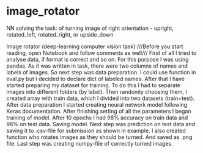 # image_rotator
NN solving the task: of turning image of right orientation - upright, rotated_left, rotated_right, or upside_down



Image rotator
(deep-learning computer vision task)
///Before you start reading, open Notebook and follow comments as well///
First of all I tried to analyse data, if format is correct and so on. For this purpose I was using pandas. As it was written in task, there were two columns of names and labels of images. 
So next step was data preparation. I could use function in eval.py but I decided to declare dict of labeled names. After that I have started preparing my dataset for training. To do this I had to separate images into different folders (by label).
	Then randomly choosing them, I created array with train data, which I divided into two datasets (train+test).
	After data preparation I started creating neural network model following Keras documentation. After finishing setting of all the parameters I began training of model. After 10 epochs I had 98% accuracy on train data and 96% on test data. Saving model.
	Next step was prediction on test data and saving it to .csv-file for submission as shown in example.
	I also created function who rotates images as they should be turned. And saved as .png file.
	Last step was creating numpy-file of correctly turned images.


